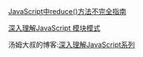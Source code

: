 [JavaScript中reduce()方法不完全指南](http://blog.tingyun.com/web/article/detail/476)

[深入理解JavaScript 模块模式](http://www.oschina.net/translate/javascript-module-pattern-in-depth)

汤姆大叔的博客:[深入理解JavaScript系列](http://www.cnblogs.com/TomXu/archive/2011/12/15/2288411.html)
